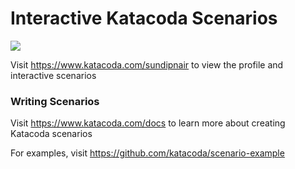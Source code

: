 # Interactive Katacoda Scenarios

[![](http://shields.katacoda.com/katacoda/sundipnair/count.svg)](https://www.katacoda.com/sundipnair "Get your profile on Katacoda.com")

Visit https://www.katacoda.com/sundipnair to view the profile and interactive scenarios

### Writing Scenarios
Visit https://www.katacoda.com/docs to learn more about creating Katacoda scenarios

For examples, visit https://github.com/katacoda/scenario-example
